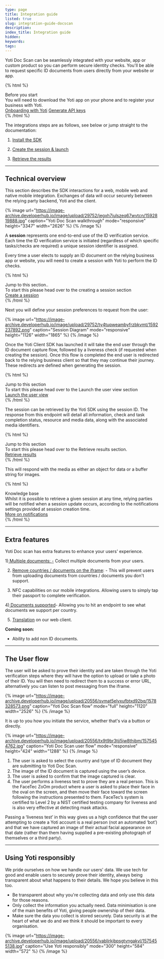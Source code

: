 ```yaml
---
type: page
title: Integration guide
listed: true
slug: integration-guide-docscan
description: 
index_title: Integration guide
hidden: 
keywords: 
tags: 
---
```


Yoti Doc Scan can be seamlessly integrated with your website, app or custom product so you can perform secure identity checks.  You'll be able to request specific ID documents from users directly from your website or app.

{% html %}
<div class="alert-BYS">
   <div class="alert-title" id="BYS">
      Before you start
   </div>
   <div class="alert-text" >
      You will need to download the Yoti app on your phone and to register your business with Yoti.
   </div>
   <div class="alert-links"> 
      <a href="https://developers.yoti.com/yoti/getting-started-hub">Onboarding with Yoti</a>
      <a  target="_self" href="https://developers.yoti.com/yoti/generate-api-keys"> Generate API keys </a>
   </div>
</div>
{% /html %}

The integrations steps are as follows, see below or jump straight to the documentation:

1) [Install the SDK](https://developers.yoti.com/yoti/generating-a-session#installing-our-sdk)

2) [Create the session & launch](https://developers.yoti.com/yoti/generating-a-session#creating-the-session)

3) [Retrieve the results](https://developers.yoti.com/yoti/results)

---

## Technical overview

This section describes the SDK interactions for a web, mobile web and native mobile integration. Exchanges of data will occur securely between the relying party backend, Yoti and the client.

{% image url="https://image-archive.developerhub.io/image/upload/29752/jegxh7iulszeq67wvtcn/1592819888.jpg" caption="Yoti Doc Scan walkthrough" mode="responsive" height="3347" width="2626" %}
{% /image %}

A **session** represents one end-to-end use of the ID verification service. Each time the ID verification service is initiated (regardless of which specific tasks/checks are required) a unique session identifier is assigned.

Every time a user elects to supply an ID document on the relying business app or website, you will need to create a session with Yoti to perform the ID checks. 

{% html %}
<div class="alert-GTK">
    <div class="alert-title" id="GTK">
        Jump to this section.. 
    </div>
    <div class="alert-text">
        To start this please head over to the creating a session section
    </div>
    <div class="alert-links"> 
        <a href="https://developers.yoti.com/yoti/generating-a-session">Create a session</a>
   </div>
</div>
{% /html %}

Next you will define your session preferences to request from the user:

{% image url="https://image-archive.developerhub.io/image/upload/29752/ty4tupweambyfrzbkvmt/1592237892.png" caption="Session Diagram" mode="responsive" height="1126" width="1865" %}
{% /image %}

Once the Yoti Client SDK has launched it will take the end user through the ID document capture flow, followed by a liveness check (if requested when creating the session). Once this flow is completed the end user is redirected back to the relying business client so that they may continue their journey. These redirects are defined when generating the session.

{% html %}
<div class="alert-GTK">
    <div class="alert-title" id="GTK">
        Jump to this section
    </div>
    <div class="alert-text">
        To start this please head over to the Launch the user view section
    </div>
    <div class="alert-links"> 
        <a href="https://developers.yoti.com/yoti/render-the-user-view">Launch the user view</a>
   </div>
</div>
{% /html %}

The session can be retrieved by the Yoti SDK using the session ID. The response from this endpoint will detail all information, check and task completion status, resource and media data, along with the associated media identifiers.

{% html %}
<div class="alert-GTK">
    <div class="alert-title" id="GTK">
        Jump to this section
    </div>
    <div class="alert-text">
        To start this please head over to the Retrieve results section.
    </div>
    <div class="alert-links"> 
        <a href="https://developers.yoti.com/yoti/results">Retrieve results </a>
   </div>
</div>
{% /html %}

This will respond with the media as either an object for data or a buffer string for images.

{% html %}
<div class="alert-know">
    <div class="alert-title" id="know">
        Knowledge base
    </div>
    <div class="alert-text">
        Whilst it is possible to retrieve a given session at any time, relying parties will be notified when a session update occurs, according to the notifications settings provided at session creation time.
    </div>
    <div class="alert-links"> 
       <a target="_self" href="https://developers.yoti.com/yoti/generating-a-session#notifications">More on notifications</a> 
    </div>
</div>
{% /html %}

---

## Extra features

Yoti Doc scan has extra features to enhance your users' experience.

1)[ Multiple documents: -](https://developers.yoti.com/yoti/generating-a-session#request-multiple-documents) Collect multiple documents from your users. 

2) [Remove countries / documents on the iframe](https://developers.yoti.com/yoti/generating-a-session#filtering-documents-and-countries): - This will prevent users from uploading documents from countries / documents you don't support.

3) NFC capabilities on our mobile integrations. Allowing users to simply tap their passport to complete verification.

4)[ Documents supported](https://developers.yoti.com/yoti/generating-a-session#supported-documents)- Allowing you to hit an endpoint to see what documents we support per country.

5) [Translation](https://developers.yoti.com/yoti/generating-a-session#preferences) on our web client.

**Coming soon:**

- Ability to add non ID documents.

---

## The User flow

The user will be asked to prove their identity and are taken through the Yoti verification steps where they will have the option to upload or take a photo of their ID. You will then need to redirect them to a success or error URL, alternatively you can listen to post messaging from the iframe.

{% image url="https://image-archive.developerhub.io/image/upload/20556/svmat5elvxufbtxd92bq/1578328573.png" caption="Yoti Doc Scan flow" mode="full" height="1120" width="2526" %}
{% /image %}

It is up to you how you initiate the service, whether that's via a button or directly.

{% image url="https://image-archive.developerhub.io/image/upload/20556/tx9t9br3tjj5jw8thibm/1575454762.jpg" caption="Yoti Doc Scan user flow" mode="responsive" height="424" width="1288" %}
{% /image %}

1. The user is asked to select the country and type of ID document they are submitting to Yoti Doc Scan. 
2. The image of the ID document is captured using the user’s device.
3. The user is asked to confirm that the image captured is clear.
4. The user performs a liveness test to prove they are a real person. This is the FaceTec ZoOm product where a user is asked to place their face in the oval on the screen, and then move their face toward the screen following the instructions presented to them. FaceTec’s system is certified to Level 2 by a NIST certified testing company for liveness and is also very effective at detecting mask attacks.

Passing a ‘liveness test’ in this way gives us a high confidence that the user attempting to create a Yoti account is a real person (not an automated ‘bot’) and that we have captured an image of their actual facial appearance on that date (rather than them having supplied a pre-existing photograph of themselves or a third party).

---

## Using Yoti responsibly

We pride ourselves on how we handle our users' data. We use tech for good and enable users to securely prove their identity, always being transparent about what happens to their details. We hope you believe in this too.

- Be transparent about why you're collecting data and only use this data for those reasons.
- Only collect the information you actually need. Data minimisation is one of the main benefits of Yoti, giving people ownership of their data.
- Make sure the data you collect is stored securely. Data security is at the heart of what we do and we think it should be important to every organisation.

{% image url="https://image-archive.developerhub.io/image/upload/20556/vablirkjbpsgtvngakyl/1575455138.jpg" caption="Use Yoti responsibly" mode="300" height="584" width="572" %}
{% /image %}
